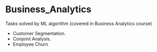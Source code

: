 # Business_Analytics
Tasks solved by ML algorithm (covered in Business Analytics course)<br>
- Customer Segmentation.
- Conjoint Analysis.
- Employee Churn


